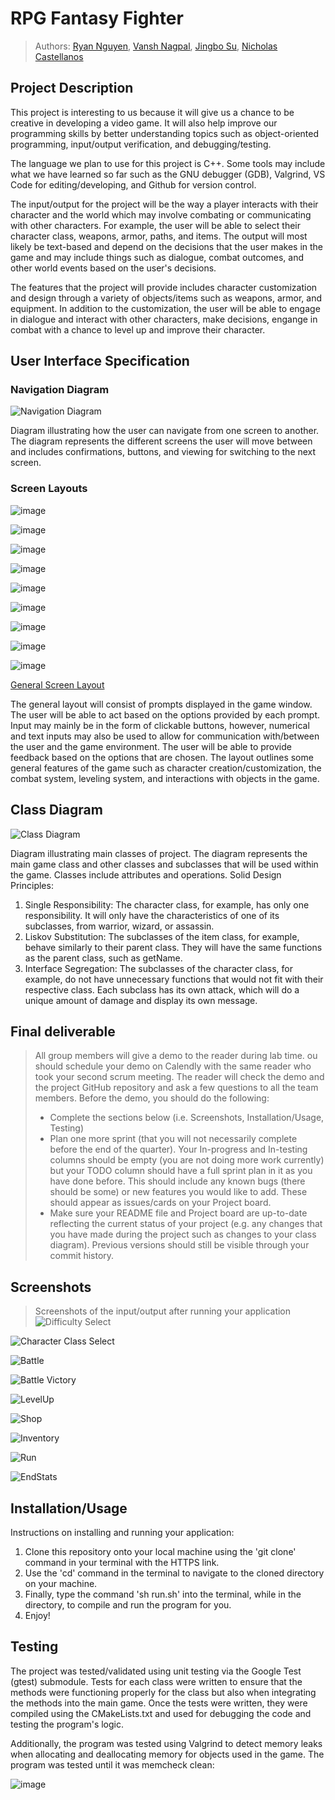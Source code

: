 # RPG Fantasy Fighter

 > Authors: [Ryan Nguyen](https://github.com/ryanxnguy), [Vansh Nagpal](https://github.com/vngpl), [Jingbo Su](https://github.com/sujingbo0217), [Nicholas Castellanos](https://github.com/Hugzaregood)

## Project Description
This project is interesting to us because it will give us a chance to be creative in developing a video game. It will also help improve our programming skills by better understanding topics such as object-oriented programming, input/output verification, and debugging/testing.

The language we plan to use for this project is C++. Some tools may include what we have learned so far such as the GNU debugger (GDB), Valgrind, VS Code for editing/developing, and Github for version control.

The input/output for the project will be the way a player interacts with their character and the world which may involve combating or communicating with other characters. For example, the user will be able to select their character class, weapons, armor, paths, and items. The output will most likely be text-based and depend on the decisions that the user makes in the game and may include things such as dialogue, combat outcomes, and other world events based on the user's decisions.

The features that the project will provide includes character customization and design through a variety of objects/items such as weapons, armor, and equipment. In addition to the customization, the user will be able to engage in dialogue and interact with other characters, make decisions, engange in combat with a chance to level up and improve their character.

## User Interface Specification

### Navigation Diagram
![Navigation Diagram](https://github.com/cs100/final-project-ryan-nicholas-jingbo-vansh/blob/main/NavigationDiagram.png)

Diagram illustrating how the user can navigate from one screen to another. The diagram represents the different screens the user will move between and includes confirmations, buttons, and viewing for switching to the next screen.

### Screen Layouts

![image](https://github.com/cs100/final-project-ryan-nicholas-jingbo-vansh/assets/127288174/a5acbbd7-70c7-4005-8ab0-592412bc8dad)

![image](https://github.com/cs100/final-project-ryan-nicholas-jingbo-vansh/assets/127288174/2b8f03ce-e6f2-4224-be25-76cbd9713a13)

![image](https://github.com/cs100/final-project-ryan-nicholas-jingbo-vansh/assets/127288174/9e58ef1c-1ebe-4e69-abf8-31752cdf8d1a)

![image](https://github.com/cs100/final-project-ryan-nicholas-jingbo-vansh/assets/127288174/603494f2-abcb-4b0c-9108-e518bb10da11)

![image](https://github.com/cs100/final-project-ryan-nicholas-jingbo-vansh/assets/127288174/85bd858c-2c0d-433c-b6d8-125a02472c6d)

![image](https://github.com/cs100/final-project-ryan-nicholas-jingbo-vansh/assets/127288174/bf394d5c-2ed3-4d6c-8e69-0b824df3099c)

![image](https://github.com/cs100/final-project-ryan-nicholas-jingbo-vansh/assets/127288174/e83672ff-d13c-44a3-8ad7-11bc4a5a38d2)

![image](https://github.com/cs100/final-project-ryan-nicholas-jingbo-vansh/assets/127288174/940d5e60-6c15-496c-8cf5-502d2b721fd5)

![image](https://github.com/cs100/final-project-ryan-nicholas-jingbo-vansh/assets/127288174/fdc3aa03-bb9c-4a16-91db-e2d8a22ed8f3)

[General Screen Layout](https://docs.google.com/presentation/d/1J9MkQOFKmCZuKEjlQRDTo65_aweelnR4qWAHOjOCGjk/edit#slide=id.p)

The general layout will consist of prompts displayed in the game window. The user will be able to act based on the options provided by each prompt. Input may mainly be in the form of clickable buttons, however, numerical and text inputs may also be used to allow for communication with/between the user and the game environment. The user will be able to provide feedback based on the options that are chosen. The layout outlines some general features of the game such as character creation/customization, the combat system, leveling system, and interactions with objects in the game.

## Class Diagram
![Class Diagram](https://github.com/cs100/final-project-ryan-nicholas-jingbo-vansh/blob/main/ClassDiagram.png)

Diagram illustrating main classes of project. The diagram represents the main game class and other classes and subclasses that will be used within the game. Classes include attributes and operations. 
Solid Design Principles:
1. Single Responsibility: The character class, for example, has only one responsibility. It will only have the characteristics of one of its subclasses, from warrior, wizard, or assassin.
2. Liskov Substitution: The subclasses of the item class, for example, behave similarly to their parent class. They will have the same functions as the parent class, such as getName.
3. Interface Segregation: The subclasses of the character class, for example, do not have unnecessary functions that would not fit with their respective class. Each subclass has its own attack, which will do a unique amount of damage and display its own message. 

## Final deliverable
 > All group members will give a demo to the reader during lab time. ou should schedule your demo on Calendly with the same reader who took your second scrum meeting. The reader will check the demo and the project GitHub repository and ask a few questions to all the team members.
 > Before the demo, you should do the following:
 > * Complete the sections below (i.e. Screenshots, Installation/Usage, Testing)
 > * Plan one more sprint (that you will not necessarily complete before the end of the quarter). Your In-progress and In-testing columns should be empty (you are not doing more work currently) but your TODO column should have a full sprint plan in it as you have done before. This should include any known bugs (there should be some) or new features you would like to add. These should appear as issues/cards on your Project board.
 > * Make sure your README file and Project board are up-to-date reflecting the current status of your project (e.g. any changes that you have made during the project such as changes to your class diagram). Previous versions should still be visible through your commit history.

## Screenshots
> Screenshots of the input/output after running your application
![Difficulty Select](https://github.com/cs100/final-project-ryan-nicholas-jingbo-vansh/blob/main/Difficulty.png)
> 
![Character Class Select](https://github.com/cs100/final-project-ryan-nicholas-jingbo-vansh/blob/main/Character.png)

![Battle](https://github.com/cs100/final-project-ryan-nicholas-jingbo-vansh/blob/main/Battle.png)

![Battle Victory](https://github.com/cs100/final-project-ryan-nicholas-jingbo-vansh/blob/main/BattleVictory.png)

![LevelUp](https://github.com/cs100/final-project-ryan-nicholas-jingbo-vansh/blob/main/LevelUp.png)

![Shop](https://github.com/cs100/final-project-ryan-nicholas-jingbo-vansh/blob/main/Shop.png)

![Inventory](https://github.com/cs100/final-project-ryan-nicholas-jingbo-vansh/blob/main/Inventory.png)

![Run](https://github.com/cs100/final-project-ryan-nicholas-jingbo-vansh/blob/main/Run.png)

![EndStats](https://github.com/cs100/final-project-ryan-nicholas-jingbo-vansh/blob/main/EndStats.png)

## Installation/Usage
Instructions on installing and running your application: 

1. Clone this repository onto your local machine using the 'git clone' command in your terminal with the HTTPS link.
2. Use the 'cd' command in the terminal to navigate to the cloned directory on your machine.
3. Finally, type the command 'sh run.sh' into the terminal, while in the directory, to compile and run the program for you.
4. Enjoy! 

## Testing
The project was tested/validated using unit testing via the Google Test (gtest) submodule. Tests for each class were written to ensure that the methods were functioning properly for the class but also when integrating the methods into the main game. Once the tests were written, they were compiled using the CMakeLists.txt and used for debugging the code and testing the program's logic.

Additionally, the program was tested using Valgrind to detect memory leaks when allocating and deallocating memory for objects used in the game. The program was tested until it was memcheck clean:

![image](https://github.com/cs100/final-project-ryan-nicholas-jingbo-vansh/assets/127288174/fec6a9da-5b4e-45a3-b3ca-16cf7db5d46e)


